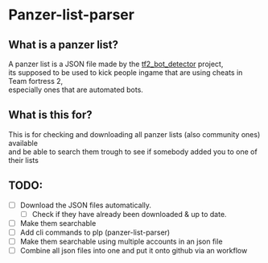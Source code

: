 # Panzer-list-parser
## What is a panzer list?
A panzer list is a JSON file made by the [tf2_bot_detector](https://github.com/PazerOP/tf2_bot_detector) project,  
its supposed to be used to kick people ingame that are using cheats in Team fortress 2,  
 especially ones that are automated bots.

## What is this for?
This is for checking and downloading all panzer lists (also community ones) available  
and be able to search them trough to see if somebody added you to one of their lists  

## TODO:
- [ ] Download the JSON files automatically.
   - [ ] Check if they have already been downloaded & up to date.
- [ ] Make them searchable
- [ ] Add cli commands to plp (panzer-list-parser)
- [ ] Make them searchable using multiple accounts in an json file
- [ ] Combine all json files into one and put it onto github via an workflow